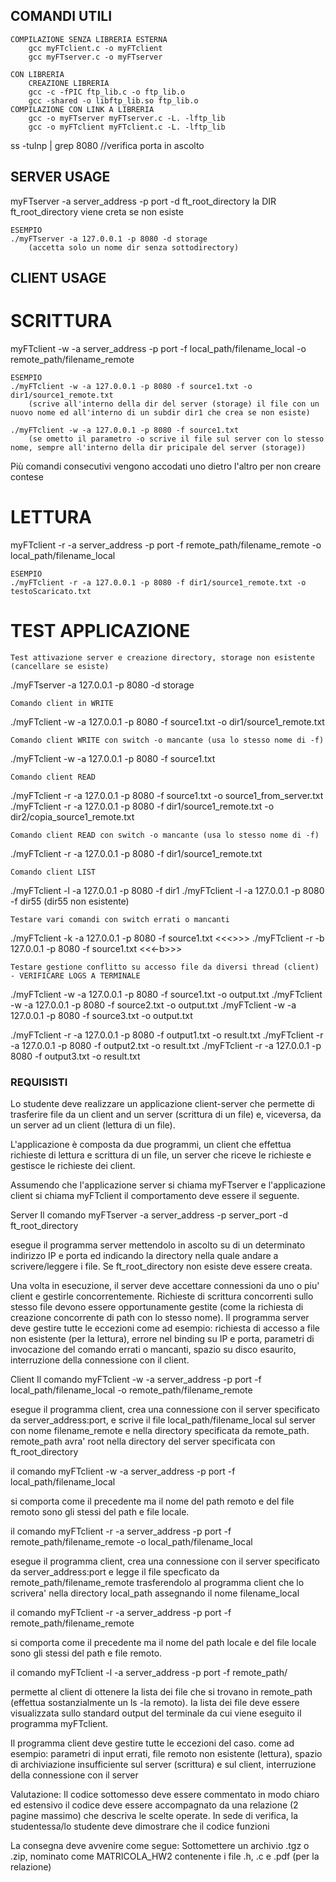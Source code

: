 ## COMANDI UTILI

    COMPILAZIONE SENZA LIBRERIA ESTERNA
        gcc myFTclient.c -o myFTclient 
        gcc myFTserver.c -o myFTserver 

    CON LIBRERIA
        CREAZIONE LIBRERIA
        gcc -c -fPIC ftp_lib.c -o ftp_lib.o
        gcc -shared -o libftp_lib.so ftp_lib.o
    COMPILAZIONE CON LINK A LIBRERIA
        gcc -o myFTserver myFTserver.c -L. -lftp_lib
        gcc -o myFTclient myFTclient.c -L. -lftp_lib

ss -tulnp | grep 8080 //verifica porta in ascolto


## SERVER USAGE
myFTserver -a server_address -p port -d ft_root_directory
    la DIR ft_root_directory viene creta se non esiste

    ESEMPIO
    ./myFTserver -a 127.0.0.1 -p 8080 -d storage 
        (accetta solo un nome dir senza sottodirectory)


## CLIENT USAGE
# SCRITTURA
myFTclient -w -a server_address -p port -f local_path/filename_local -o remote_path/filename_remote

    ESEMPIO
    ./myFTclient -w -a 127.0.0.1 -p 8080 -f source1.txt -o dir1/source1_remote.txt
        (scrive all'interno della dir del server (storage) il file con un nuovo nome ed all'interno di un subdir dir1 che crea se non esiste)

    ./myFTclient -w -a 127.0.0.1 -p 8080 -f source1.txt
        (se ometto il parametro -o scrive il file sul server con lo stesso nome, sempre all'interno della dir pricipale del server (storage))

Più comandi consecutivi vengono accodati uno dietro l'altro per non creare contese



# LETTURA
myFTclient -r -a server_address -p port -f remote_path/filename_remote -o local_path/filename_local

    ESEMPIO
    ./myFTclient -r -a 127.0.0.1 -p 8080 -f dir1/source1_remote.txt -o testoScaricato.txt


# TEST APPLICAZIONE
    Test attivazione server e creazione directory, storage non esistente (cancellare se esiste)
./myFTserver -a 127.0.0.1 -p 8080 -d storage

    Comando client in WRITE
./myFTclient -w -a 127.0.0.1 -p 8080 -f source1.txt -o dir1/source1_remote.txt

    Comando client WRITE con switch -o mancante (usa lo stesso nome di -f)
./myFTclient -w -a 127.0.0.1 -p 8080 -f source1.txt

    Comando client READ
./myFTclient -r -a 127.0.0.1 -p 8080 -f source1.txt -o source1_from_server.txt
./myFTclient -r -a 127.0.0.1 -p 8080 -f dir1/source1_remote.txt -o dir2/copia_source1_remote.txt 

    Comando client READ con switch -o mancante (usa lo stesso nome di -f)
./myFTclient -r -a 127.0.0.1 -p 8080 -f dir1/source1_remote.txt

    Comando client LIST
./myFTclient -l -a 127.0.0.1 -p 8080 -f dir1
./myFTclient -l -a 127.0.0.1 -p 8080 -f dir55     (dir55 non esistente)

    Testare vari comandi con switch errati o mancanti
./myFTclient -k -a 127.0.0.1 -p 8080 -f source1.txt     <<<<k>>>>
./myFTclient -r -b 127.0.0.1 -p 8080 -f source1.txt     <<<-b>>>

    Testare gestione conflitto su accesso file da diversi thread (client) - VERIFICARE LOGS A TERMINALE
./myFTclient -w -a 127.0.0.1 -p 8080 -f source1.txt -o output.txt
./myFTclient -w -a 127.0.0.1 -p 8080 -f source2.txt -o output.txt
./myFTclient -w -a 127.0.0.1 -p 8080 -f source3.txt -o output.txt

./myFTclient -r -a 127.0.0.1 -p 8080 -f output1.txt -o result.txt
./myFTclient -r -a 127.0.0.1 -p 8080 -f output2.txt -o result.txt
./myFTclient -r -a 127.0.0.1 -p 8080 -f output3.txt -o result.txt




### REQUISISTI

Lo studente deve realizzare un applicazione client-server che permette di trasferire file da un client and un server (scrittura di un file) e, viceversa, da un server ad un client (lettura di un file).

L'applicazione è composta da due programmi, un client che effettua richieste di lettura e scrittura di un file, un server che riceve le richieste e gestisce le richieste dei client.

Assumendo che l'applicazione server si chiama myFTserver e l'applicazione client si chiama myFTclient il comportamento deve essere il seguente.

Server
Il comando
myFTserver -a server_address -p server_port -d ft_root_directory

esegue il programma server mettendolo in ascolto su di un determinato indirizzo IP e porta ed indicando la directory nella quale andare a scrivere/leggere i file. Se ft_root_directory non esiste deve essere creata.

Una volta in esecuzione, il server deve accettare connessioni da uno o piu' client e gestirle concorrentemente.
Richieste di scrittura concorrenti sullo stesso file devono essere opportunamente gestite (come la richiesta di creazione concorrente di path con lo stesso nome).
Il programma server deve gestire tutte le eccezioni come ad esempio: richiesta di accesso a file non esistente (per la lettura), errore nel binding su IP e porta, parametri di invocazione del comando errati o mancanti, spazio su disco esaurito, interruzione della connessione con il client.

Client
Il comando 
myFTclient -w -a server_address -p port  -f local_path/filename_local -o remote_path/filename_remote

esegue il programma client, crea una connessione con il server specificato da server_address:port, e scrive il file local_path/filename_local sul server con nome filename_remote e nella directory specificata da remote_path. remote_path avra' root nella directory del server specificata con ft_root_directory

il comando
myFTclient -w -a server_address -p port  -f local_path/filename_local

si comporta come il precedente ma il nome del path remoto e del file remoto sono gli stessi del path e file locale.

il comando 
myFTclient -r -a server_address -p port  -f remote_path/filename_remote -o local_path/filename_local

esegue il programma client, crea una connessione con il server specificato da server_address:port e legge il file specficato da remote_path/filename_remote trasferendolo al programma client che lo scrivera' nella directory local_path assegnando il nome filename_local

il comando
myFTclient -r -a server_address -p port  -f remote_path/filename_remote

si comporta come il precedente ma il nome del path locale e del file locale sono gli stessi del path e file remoto.

il comando
myFTclient -l -a server_address -p port  -f remote_path/

permette al client di ottenere la lista dei file che si trovano in remote_path (effettua sostanzialmente un ls -la remoto). Ia lista dei file deve essere visualizzata sullo standard output del terminale da cui viene eseguito il programma myFTclient.

Il programma client deve gestire tutte le eccezioni del caso. come ad esempio: parametri di input errati, file remoto non esistente (lettura), spazio di archiviazione insufficiente sul server (scrittura) e sul client, interruzione della connessione con il server

Valutazione:
Il codice sottomesso deve essere commentato in modo chiaro ed estensivo
il codice deve essere accompagnato da una relazione (2 pagine massimo) che descriva le scelte operate.
In sede di verifica, la studentessa/lo studente deve dimostrare che il codice funzioni
 
La consegna deve avvenire come segue:
Sottomettere un archivio .tgz o .zip, nominato come MATRICOLA_HW2 contenente i file .h, .c e .pdf (per la relazione)